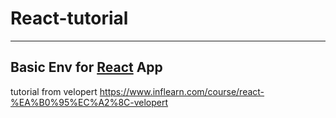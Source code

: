 # React-tutorial
***
## Basic Env for [React](https://ko.reactjs.org/) App

tutorial from velopert <https://www.inflearn.com/course/react-%EA%B0%95%EC%A2%8C-velopert>



